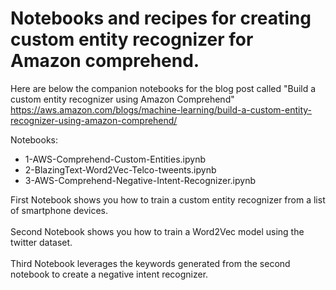 # Notebooks and recipes for creating custom entity recognizer for Amazon comprehend.

Here are below the companion notebooks for the blog post called "Build a custom entity recognizer using Amazon Comprehend"
https://aws.amazon.com/blogs/machine-learning/build-a-custom-entity-recognizer-using-amazon-comprehend/

Notebooks:
- 1-AWS-Comprehend-Custom-Entities.ipynb
- 2-BlazingText-Word2Vec-Telco-tweents.ipynb
- 3-AWS-Comprehend-Negative-Intent-Recognizer.ipynb

First Notebook shows you how to train a custom entity recognizer from a list of smartphone devices.
<br /><br />
Second Notebook shows you how to train a Word2Vec model using the twitter dataset.
<br /><br />
Third Notebook leverages the keywords generated from the second notebook to create a negative intent recognizer.
